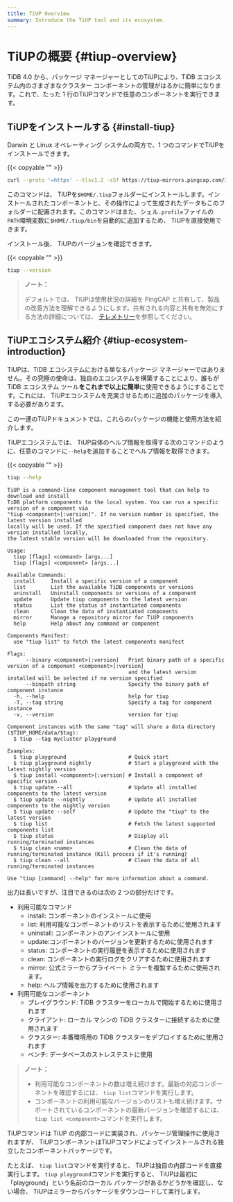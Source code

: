 ```yaml
---
title: TiUP Overview
summary: Introduce the TiUP tool and its ecosystem.
---
```


# TiUPの概要 {#tiup-overview}

TiDB 4.0 から、パッケージ マネージャーとしてのTiUPにより、TiDB エコシステム内のさまざまなクラスター コンポーネントの管理がはるかに簡単になります。これで、たった 1 行のTiUPコマンドで任意のコンポーネントを実行できます。

## TiUPをインストールする {#install-tiup}

Darwin と Linux オペレーティング システムの両方で、1 つのコマンドでTiUPをインストールできます。

{{< copyable "" >}}

```bash
curl --proto '=https' --tlsv1.2 -sSf https://tiup-mirrors.pingcap.com/install.sh | sh
```

このコマンドは、 TiUPを`$HOME/.tiup`フォルダーにインストールします。インストールされたコンポーネントと、その操作によって生成されたデータもこのフォルダーに配置されます。このコマンドはまた、シェル`.profile`ファイルの`PATH`環境変数に`$HOME/.tiup/bin`を自動的に追加するため、 TiUPを直接使用できます。

インストール後、 TiUPのバージョンを確認できます。

{{< copyable "" >}}

```bash
tiup --version
```

> **ノート：**
>
> デフォルトでは、 TiUPは使用状況の詳細を PingCAP と共有して、製品の改善方法を理解できるようにします。共有される内容と共有を無効にする方法の詳細については、 [テレメトリー](/telemetry.md)を参照してください。

## TiUPエコシステム紹介 {#tiup-ecosystem-introduction}

TiUPは、TiDB エコシステムにおける単なるパッケージ マネージャーではありません。その究極の使命は、独自のエコシステムを構築することにより、誰もが TiDB エコシステム ツール**をこれまで以上に簡単**に使用できるようにすることです。これには、 TiUPエコシステムを充実させるために追加のパッケージを導入する必要があります。

この一連のTiUPドキュメントでは、これらのパッケージの機能と使用方法を紹介します。

TiUPエコシステムでは、 TiUP自体のヘルプ情報を取得する次のコマンドのように、任意のコマンドに`--help`を追加することでヘルプ情報を取得できます。

{{< copyable "" >}}

```bash
tiup --help
```

```
TiUP is a command-line component management tool that can help to download and install
TiDB platform components to the local system. You can run a specific version of a component via
"tiup <component>[:version]". If no version number is specified, the latest version installed
locally will be used. If the specified component does not have any version installed locally,
the latest stable version will be downloaded from the repository.

Usage:
  tiup [flags] <command> [args...]
  tiup [flags] <component> [args...]

Available Commands:
  install     Install a specific version of a component
  list        List the available TiDB components or versions
  uninstall   Uninstall components or versions of a component
  update      Update tiup components to the latest version
  status      List the status of instantiated components
  clean       Clean the data of instantiated components
  mirror      Manage a repository mirror for TiUP components
  help        Help about any command or component

Components Manifest:
  use "tiup list" to fetch the latest components manifest

Flags:
      --binary <component>[:version]   Print binary path of a specific version of a component <component>[:version]
                                       and the latest version installed will be selected if no version specified
      --binpath string                 Specify the binary path of component instance
  -h, --help                           help for tiup
  -T, --tag string                     Specify a tag for component instance
  -v, --version                        version for tiup

Component instances with the same "tag" will share a data directory ($TIUP_HOME/data/$tag):
  $ tiup --tag mycluster playground

Examples:
  $ tiup playground                    # Quick start
  $ tiup playground nightly            # Start a playground with the latest nightly version
  $ tiup install <component>[:version] # Install a component of specific version
  $ tiup update --all                  # Update all installed components to the latest version
  $ tiup update --nightly              # Update all installed components to the nightly version
  $ tiup update --self                 # Update the "tiup" to the latest version
  $ tiup list                          # Fetch the latest supported components list
  $ tiup status                        # Display all running/terminated instances
  $ tiup clean <name>                  # Clean the data of running/terminated instance (Kill process if it's running)
  $ tiup clean --all                   # Clean the data of all running/terminated instances

Use "tiup [command] --help" for more information about a command.
```

出力は長いですが、注目できるのは次の 2 つの部分だけです。

-   利用可能なコマンド
    -   install: コンポーネントのインストールに使用
    -   list: 利用可能なコンポーネントのリストを表示するために使用されます
    -   uninstall: コンポーネントのアンインストールに使用
    -   update:コンポーネントのバージョンを更新するために使用されます
    -   status: コンポーネントの実行履歴を表示するために使用されます
    -   clean: コンポーネントの実行ログをクリアするために使用されます
    -   mirror: 公式ミラーからプライベート ミラーを複製するために使用されます。
    -   help: ヘルプ情報を出力するために使用されます
-   利用可能なコンポーネント
    -   プレイグラウンド: TiDB クラスターをローカルで開始するために使用されます
    -   クライアント: ローカル マシンの TiDB クラスターに接続するために使用されます
    -   クラスター: 本番環境用の TiDB クラスターをデプロイするために使用されます
    -   ベンチ: データベースのストレステストに使用

> **ノート：**
>
> -   利用可能なコンポーネントの数は増え続けます。最新の対応コンポーネントを確認するには、 `tiup list`コマンドを実行します。
> -   コンポーネントの利用可能なバージョンのリストも増え続けます。サポートされているコンポーネントの最新バージョンを確認するには、 `tiup list <component>`コマンドを実行します。

TiUPコマンドは TiUP の内部コードに実装され、パッケージ管理操作に使用されますが、 TiUPコンポーネントはTiUPコマンドによってインストールされる独立したコンポーネントパッケージです。

たとえば、 `tiup list`コマンドを実行すると、 TiUPは独自の内部コードを直接実行します。 `tiup playground`コマンドを実行すると、 TiUPは最初に「playground」という名前のローカル パッケージがあるかどうかを確認し、ない場合、 TiUPはミラーからパッケージをダウンロードして実行します。
